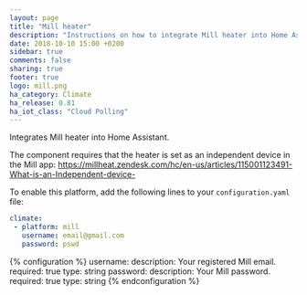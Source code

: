 ```yaml
---
layout: page
title: "Mill heater"
description: "Instructions on how to integrate Mill heater into Home Assistant."
date: 2018-10-10 15:00 +0200
sidebar: true
comments: false
sharing: true
footer: true
logo: mill.png
ha_category: Climate
ha_release: 0.81
ha_iot_class: "Cloud Polling"
---
```


Integrates Mill heater into Home Assistant.

The component requires that the heater is set as an independent device in the Mill app: 
https://millheat.zendesk.com/hc/en-us/articles/115001123491-What-is-an-Independent-device-


To enable this platform, add the following lines to your `configuration.yaml` file:

```yaml
climate:
 - platform: mill
   username: email@gmail.com
   password: pswd
```

{% configuration %}
username:
  description: Your registered Mill email.
  required: true
  type: string
password:
  description: Your Mill password.
  required: true
  type: string 
{% endconfiguration %}
